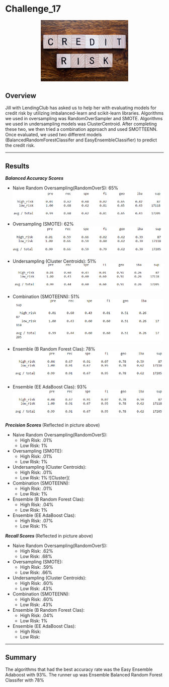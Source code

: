 # Challenge_17


<p align="center" width="100%">
    <img width="55%" src="https://github.com/LindsayTeeters/Challenge_17/blob/main/Resources/CreditRiskTiles.png">
</p>


## Overview

Jill with LendingClub has asked us to help her with evaluating models for credit risk by utilizing imbalanced-learn and scikit-learn libraries. Algorithms we used in oversampling was RandomOverSampler and SMOTE. Algorithms we used in undersampling models was ClusterCentroid. After completing these two, we then tried a combination approach and used SMOTTEENN. Once evaluated, we used two different models (BalancedRandomForestClassifer and EasyEnsembleClassifier) to predict the credit risk.

----------------------------------------------------------------

## Results
<b><i> Balanced Accuracy Scores </i></b>

* Naive Random Oversampling(RandomOverS): 65%
    ![Naive](https://github.com/LindsayTeeters/Challenge_17/blob/main/Resources/Oversampling%20Classification%20Report.png)
    
* Oversampling (SMOTE): 62%
![SMOTE](https://github.com/LindsayTeeters/Challenge_17/blob/main/Resources/Smote%20Classification%20Report.png)

* Undersampling (Cluster Centroids): 51%
![Cluster](https://github.com/LindsayTeeters/Challenge_17/blob/main/Resources/Undersampling%20Imbalanced%20Classification%20Summary.png)

* Combination (SMOTEENN): 51%
![SMOTEENN](https://github.com/LindsayTeeters/Challenge_17/blob/main/Resources/Combo%20Clas%20Sum.png)

* Ensemble (B Random Forest Clas): 78%
![EBFC](https://github.com/LindsayTeeters/Challenge_17/blob/main/Resources/Risk%20Ensemble%20Classification%20Report.png)

* Ensemble (EE AdaBoost Clas): 93%
![EEADBC](https://github.com/LindsayTeeters/Challenge_17/blob/main/Resources/Risk%20Ensemble%20Classification%20Report.png)




<b><i> Precision Scores </i></b>(Reflected in picture above)

* Naive Random Oversampling(RandomOverS): 
    - High Risk: .01%
    - Low Risk:   1%
* Oversampling (SMOTE): 
    - High Risk: .01%
    - Low Risk:  1%
* Undersampling (Cluster Centroids): 
    - High Risk: .01%
    - Low Risk:   1%
    ![Cluster](
* Combination (SMOTEENN): 
    - High Risk: .01%
    - Low Risk:   1%
* Ensemble (B Random Forest Clas):
    - High Risk: .04%
    - Low Risk:   1%
* Ensemble (EE AdaBoost Clas): 
    - High Risk: .07%
    - Low Risk:   1%




<b><i> Recall Scores </i></b>(Reflected in picture above)

* Naive Random Oversampling(RandomOverS): 
    - High Risk: .62%
    - Low Risk:  .68%
* Oversampling (SMOTE): 
    - High Risk: .59%
    - Low Risk:  .66%
* Undersampling (Cluster Centroids): 
    - High Risk: .60%
    - Low Risk:  .43%
* Combination (SMOTEENN): 
    - High Risk: .60%
    - Low Risk:  .43%
* Ensemble (B Random Forest Clas):
    - High Risk: .04%
    - Low Risk:   1%
* Ensemble (EE AdaBoost Clas): 
    - High Risk: 
    - Low Risk:   

----------------------------------------------------------------------------------------------------------------

## Summary

The algorithms that had the best accuracy rate was the Easy Ensemble Adaboost with 93%. The runner up was Ensemble Balanced Random Forest Classifer with 78%


